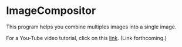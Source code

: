 # ImageCompositor

This program helps you combine multiples images into a single image.

For a You-Tube video tutorial, click on this [link](https://www.google.com).  (Link forthcoming.)